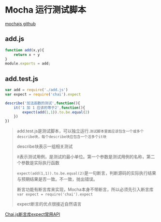 # Mocha 运行测试脚本
[mochajs github](https://github.com/mochajs/mocha)

## add.js

```javascript
function add(x,y){
    return x + y
}
module.exports = add;
```

## add.test.js

```javascript
var add = require('./add.js')
var expect = require('chai').expect

describe('加法函数的测试',function(){
    it('1 加 1 应该的等于2',function(){
        expect(add(1,1)).to.be.equal(2)
    })
})
```

> add.test.js是测试脚本，可以独立运行.`测试脚本里面应该包含一个或多个describe块，每个describe块应包含一个活多个it块`
>
> describe块表示一组相关测试
> 
> it表示测试用例，是测试的最小单位。第一个参数是测试用例的名称，第二个参数是实际执行函数
> 
> `expect(add(1,1)).to.be.equal(2)`是一句断言，判断源码的实际执行结果与预期结果是否一致。不一致，抛出错误。
>
> 断言功能有断言库来实现，Mocha本身不带断言，所以必须先引入断言库`var expect = require('chai').expect`
>
> expect断言的优点很接近自然语言

[Chai.js断言库expect常用API](https://blog.csdn.net/qq_30068487/article/details/82900633)

